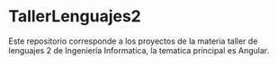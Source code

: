 # TallerLenguajes2
Este repositorio corresponde a los proyectos de la materia taller de lenguajes 2 de Ingeniería Informatica, la tematica principal es Angular.
